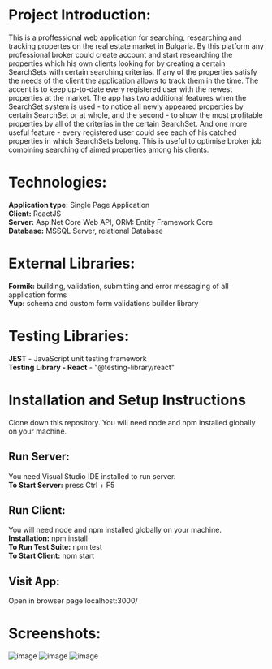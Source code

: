 
# Project Introduction: 
This is a proffessional web application for searching, researching and tracking propertes on the real estate market in Bulgaria. By this platform any professional broker could create account and start researching the properties which his own clients looking for by creating a certain SearchSets with certain searching criterias. If any of the properties satisfy the needs of the client the application allows to track them in the time. The accent is to keep up-to-date every registered user with the newest properties at the market. The app has two additional features when the SearchSet system is used - to notice all newly appeared properties by certain SearchSet or at whole, and the second - to show the most profitable properties by all of the criterias in the certain SearchSet. And one more useful feature - every registered user could see each of his catched properties in which SearchSets belong. This is useful to optimise broker job combining searching of aimed properties among his clients.
 
 # Technologies:
 **Application type:** Single Page Application  
 **Client:** ReactJS  
 **Server:** Asp.Net Core Web API, ORM: Entity Framework Core  
 **Database:** MSSQL Server, relational Database  
 
 # External Libraries:
 **Formik:** building, validation, submitting and error messaging of all application forms  
 **Yup:** schema and custom form validations builder library  
 
 # Testing Libraries:
 **JEST** - JavaScript unit testing framework  
 **Testing Library - React** - "@testing-library/react"

# Installation and Setup Instructions
Clone down this repository. You will need node and npm installed globally on your machine.

## Run Server:
You need Visual Studio IDE installed to run server.  
**To Start Server:** press Ctrl + F5 

## Run Client:
You will need node and npm installed globally on your machine.  
**Installation:** npm install  
**To Run Test Suite:** npm test  
**To Start Client:** npm start  

## Visit App: 
Open in browser page localhost:3000/

# Screenshots:
![image](https://user-images.githubusercontent.com/54711535/114167316-7596cc00-9937-11eb-9a4b-5314796936ed.png)
![image](https://user-images.githubusercontent.com/54711535/114167323-79c2e980-9937-11eb-849b-1a0cbbb2e66a.png)
![image](https://user-images.githubusercontent.com/54711535/114167347-7f203400-9937-11eb-95c3-7ee09c7479f7.png)

